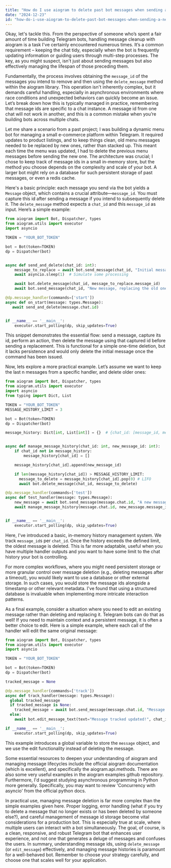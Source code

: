 ```yaml
---
title: "How do I use aiogram to delete past bot messages when sending a new one?"
date: "2024-12-23"
id: "how-do-i-use-aiogram-to-delete-past-bot-messages-when-sending-a-new-one"
---
```


Okay, let's tackle this. From the perspective of someone who’s spent a fair amount of time building Telegram bots, handling message cleanup with aiogram is a task I've certainly encountered numerous times. It’s a common requirement – keeping the chat tidy, especially when the bot is frequently updating information or guiding users through multi-step processes. The key, as you might suspect, isn't just about sending messages but also effectively managing the lifespan of those preceding them.

Fundamentally, the process involves obtaining the `message_id` of the messages you intend to remove and then using the `delete_message` method within the aiogram library. This operation isn't inherently complex, but it demands careful handling, especially in asynchronous environments where race conditions and unexpected behaviors can quickly become an issue. Let’s break down how this is typically managed in practice, remembering that message ids are specific to a chat instance. A message id from one chat will not work in another, and this is a common mistake when you’re building bots across multiple chats.

Let me share a scenario from a past project; I was building a dynamic menu bot for managing a small e-commerce platform within Telegram. It required updates to product listings, and to keep things clean, old menu messages needed to be replaced by new ones, rather than stacked up. This meant each time the menu was updated, I had to delete the previous menu messages before sending the new one. The architecture was crucial; I chose to keep track of message ids in a small in-memory store, but the method you choose depends on the complexity and scale of your bot. A larger bot might rely on a database for such persistent storage of past messages, or even a redis cache.

Here's a basic principle: each message you send via the bot yields a `Message` object, which contains a crucial attribute—`message_id`. You must capture this id after sending a message if you intend to subsequently delete it. The `delete_message` method expects a `chat_id` and this `message_id` as input. Here’s a simple example:

```python
from aiogram import Bot, Dispatcher, types
from aiogram.utils import executor
import asyncio

TOKEN = "YOUR_BOT_TOKEN"

bot = Bot(token=TOKEN)
dp = Dispatcher(bot)


async def send_and_delete(chat_id: int):
    message_to_replace = await bot.send_message(chat_id, "Initial message.")
    await asyncio.sleep(1)  # Simulate some processing

    await bot.delete_message(chat_id, message_to_replace.message_id)
    await bot.send_message(chat_id, "New message, replacing the old one.")

@dp.message_handler(commands=['start'])
async def on_start(message: types.Message):
   await send_and_delete(message.chat.id)


if __name__ == '__main__':
    executor.start_polling(dp, skip_updates=True)
```

This snippet demonstrates the essential flow: send a message, capture its id, perform an action, then delete the message using that captured id before sending a replacement. This is functional for a simple one-time deletion, but it lacks persistence and would only delete the initial message once the command has been issued.

Now, lets explore a more practical example. Let’s assume we want to keep the last n messages from a specific handler, and delete older ones:

```python
from aiogram import Bot, Dispatcher, types
from aiogram.utils import executor
import asyncio
from typing import Dict, List

TOKEN = "YOUR_BOT_TOKEN"
MESSAGE_HISTORY_LIMIT = 3

bot = Bot(token=TOKEN)
dp = Dispatcher(bot)

message_history: Dict[int, List[int]] = {}  # {chat_id: [message_id, message_id, ...]}


async def manage_message_history(chat_id: int, new_message_id: int):
    if chat_id not in message_history:
        message_history[chat_id] = []

    message_history[chat_id].append(new_message_id)

    if len(message_history[chat_id]) > MESSAGE_HISTORY_LIMIT:
      message_to_delete = message_history[chat_id].pop(0) # LIFO
      await bot.delete_message(chat_id, message_to_delete)

@dp.message_handler(commands=['test'])
async def test_handler(message: types.Message):
    new_message = await bot.send_message(message.chat.id, "A new message in the stream!")
    await manage_message_history(message.chat.id, new_message.message_id)


if __name__ == '__main__':
    executor.start_polling(dp, skip_updates=True)
```

Here, I've introduced a basic, in-memory history management system. We track `message_id`s per `chat_id`. Once the history exceeds the defined limit, the oldest message is deleted. This is far more adaptable, useful when you have multiple handler outputs and you want to have some limit to the chat history your bot is controlling.

For more complex workflows, where you might need persistent storage or more granular control over message deletion (e.g., deleting messages after a timeout), you would likely want to use a database or other external storage. In such cases, you would store the message ids alongside a timestamp or other relevant metadata. I've found that using a structured database is invaluable when implementing more intricate interaction patterns.

As a final example, consider a situation where you need to edit an existing message rather than deleting and replacing it. Telegram bots can do that as well! If you need to maintain context and a persistent message, it is often a better choice to edit. Here is a simple example, where each call of the handler will edit the same original message:

```python
from aiogram import Bot, Dispatcher, types
from aiogram.utils import executor
import asyncio

TOKEN = "YOUR_BOT_TOKEN"

bot = Bot(token=TOKEN)
dp = Dispatcher(bot)

tracked_message = None

@dp.message_handler(commands=['track'])
async def track_handler(message: types.Message):
  global tracked_message
  if tracked_message is None:
    tracked_message = await bot.send_message(message.chat.id, "Message being tracked! This message will be updated.")
  else:
    await bot.edit_message_text(text="Message tracked updated!", chat_id=tracked_message.chat.id, message_id=tracked_message.message_id)

if __name__ == '__main__':
    executor.start_polling(dp, skip_updates=True)
```

This example introduces a global variable to store the `message` object, and we use the edit functionality instead of deleting the message.

Some essential resources to deepen your understanding of aiogram and managing message lifecycles include the official aiogram documentation (which is excellent), and specifically the aiogram.api.methods. There are also some very useful examples in the aiogram examples github repository. Furthermore, I'd suggest studying asynchronous programming in Python more generally. Specifically, you may want to review 'Concurrency with asyncio' from the official python docs.

In practical use, managing message deletion is far more complex than the simple examples given here. Proper logging, error handling (what if you try to delete a message that no longer exists or has been deleted by someone else?), and careful management of message id storage become vital considerations for a production bot. This is especially true at scale, where multiple users can interact with a bot simultaneously. The goal, of course, is a clean, responsive, and robust Telegram bot that enhances user experience, and not one that generates a deluge of messages and confuses the users. In summary, understanding message ids, using `delete_message` (or `edit_message`) effectively, and managing message histories is paramount for a well-behaved bot. Remember to choose your strategy carefully, and choose one that scales well for your application.

